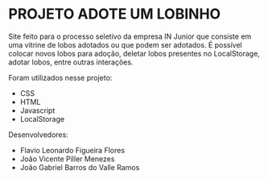 # PROJETO ADOTE UM LOBINHO #

Site feito para o processo seletivo da empresa IN Junior que consiste em uma vitrine de lobos adotados ou que podem ser adotados. É possível colocar novos lobos para adoção, deletar lobos presentes no LocalStorage, adotar lobos, entre outras interações.

Foram utilizados nesse projeto:
- CSS
- HTML
- Javascript
- LocalStorage

Desenvolvedores:
- Flavio Leonardo Figueira Flores
- João Vicente Piller Menezes
- João Gabriel Barros do Valle Ramos
